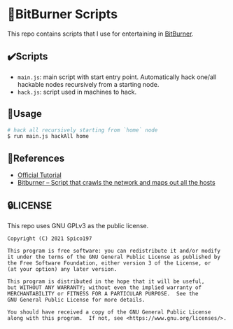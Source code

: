 # 🐋BitBurner Scripts

This repo contains scripts that I use for entertaining in [BitBurner](https://danielyxie.github.io/).

## ✔️Scripts

- `main.js`: main script with start entry point. Automatically hack one/all hackable nodes recursively from a starting node.
- `hack.js`: script used in machines to hack.

## 🚀Usage

```bash
# hack all recursively starting from `home` node
$ run main.js hackAll home
```

## 📖References

- [Official Tutorial](https://bitburner.readthedocs.io/en/latest/netscript/netscriptjs.html)
- [Bitburner – Script that crawls the network and maps out all the hosts](https://steamlists.com/bitburner-script-that-crawls-the-network-and-maps-out-all-the-hosts/)

## 🔒LICENSE

This repo uses GNU GPLv3 as the public license.

    Copyright (C) 2021 Spico197

    This program is free software: you can redistribute it and/or modify
    it under the terms of the GNU General Public License as published by
    the Free Software Foundation, either version 3 of the License, or
    (at your option) any later version.

    This program is distributed in the hope that it will be useful,
    but WITHOUT ANY WARRANTY; without even the implied warranty of
    MERCHANTABILITY or FITNESS FOR A PARTICULAR PURPOSE.  See the
    GNU General Public License for more details.

    You should have received a copy of the GNU General Public License
    along with this program.  If not, see <https://www.gnu.org/licenses/>.

